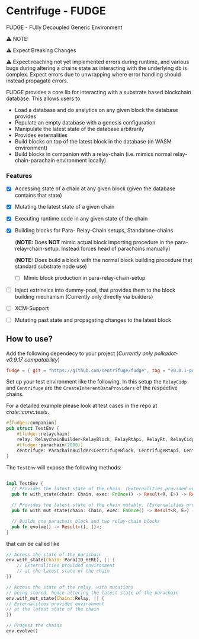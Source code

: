 # Centrifuge - FUDGE 

FUDGE - FUlly Decoupled Generic Environment

:warning: NOTE:

:warning: Expect Breaking Changes

:warning: Expect reaching not yet implemented errors during runtime, and various bugs during altering a chains state as interacting with the underlying db is complex. Expect errors due to unwrapping where error handling should instead propagate errors. 

FUDGE provides a core lib for interacting with a substrate based blockchain database.
This allows users to 
* Load a database and do analytics on any given block the database provides 
* Populate an empty database with a genesis configuration
* Manipulate the latest state of the database arbitrarily
* Provides externalities
* Build blocks on top of the latest block in the database (in WASM environment)
* Build blocks in companion with a relay-chain (i.e. mimics normal relay-chain-parachain environment locally)


### Features
- [x] Accessing state of a chain at any given block (given the database contains that state)
- [x] Mutating the latest state of a given chain
- [x] Executing runtime code in any given state of the chain
- [x] Building blocks for Para- Relay-Chain setups, Standalone-chains
  
  (**NOTE:** Does **NOT** mimic actual block importing procedure in the para-relay-chain-setup. Instead forces head of parachains manually)

  (**NOTE:** Does build a block with the normal block building procedure that standard substrate node use)
  - [ ] Mimic block production in para-relay-chain-setup
- [ ] Inject extrinsics into dummy-pool, that provides them to the block building mechanism (Currently only directly via builders)
- [ ] XCM-Support
- [ ] Mutating past state and propagating changes to the latest block


## How to use?
Add the following dependecy to your project (*Currently only polkadot-v0.9.17 compatability*)
```toml
fudge = { git = "https://github.com/centrifuge/fudge", tag = "v0.0.1-polkadot-v0.9.17"}
```

Set up your test environment like the following.
In this setup the `RelayCidp` and `Centrifuge` are the `CreateInherentDataProviders` of the respective chains. 

For a detailed example please look at test cases in the repo at *crate::core::tests*. 
```rust
#[fudge::companion]
pub struct TestEnv {
	#[fudge::relaychain]
	relay: RelaychainBuilder<RelayBlock, RelayRtApi, RelayRt, RelayCidp, Dp>,
	#[fudge::parachain(2000)]
	centrifuge: ParachainBuilder<CentrifugeBlock, CentrifugeRtApi, CentrifugeCidp, Dp>,
}
```
The `TestEnv` will expose the following methods:
```rust

impl TestEnv {
  // Provides the latest state of the chain. (Externalities provided environment)
  pub fn with_state(chain: Chain, exec: FnOnce() -> Result<R, E>) -> Result<(), ()>;

  // Provides the latest state of the chain mutably. (Externalities provided environment)
  pub fn with_mut_state(chain: Chain, exec: FnOnce() -> Result<R, E>) -> Result<(), ()>;

  // Builds one parachain block and two relay-chain blocks
  pub fn evolve() -> Result<(), ()>;
}
```

that can be called like
```rust
// Access the state of the parachain
env.with_state(Chain::Para(ID_HERE), || {
    // Externalities provided environment
    // at the latest state of the chain
})

// Access the state of the relay, with mutations 
// being stored, hence altering the latest state of the parachain
env.with_mut_state(Chain::Relay, || {
// Externalities provided environment
// at the latest state of the chain
})

// Progess the chains
env.evolve()
```


